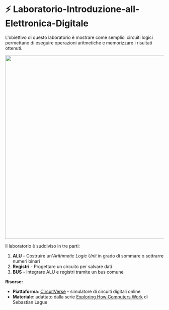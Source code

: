 # ⚡ Laboratorio-Introduzione-all-Elettronica-Digitale

L'obiettivo di questo laboratorio è mostrare come semplici circuiti logici permettano di eseguire operazioni aritmetiche e memorizzare i risultati ottenuti.
<!--
<p align="center">
<img width="600" alt="BUS" src="https://github.com/user-attachments/assets/e484e8dc-6daf-48c9-bad7-916d902b9941" />
</p>
-->
<p align="center">
<img width="1886" height="582" alt="immagine" src="https://github.com/user-attachments/assets/32b93575-55c8-4dbd-8644-b1c15ea0829d" />
</p>

Il laboratorio è suddiviso in tre parti:
1. **ALU** - Costruire un'*Arithmetic Logic Unit* in grado di sommare o sottrarre numeri binari
2. **Registri** - Progettare un circuito per salvare dati
3. **BUS** - Integrare ALU e registri tramite un bus comune

**Risorse:**
- **Piattaforma**: [CircuitVerse](https://circuitverse.org/) - simulatore di circuiti digitali online
- **Materiale**: adattato dalla serie [Exploring How Computers Work](https://www.youtube.com/playlist?list=PLFt_AvWsXl0dPhqVsKt1Ni_46ARyiCGSq) di Sebastian Lague
